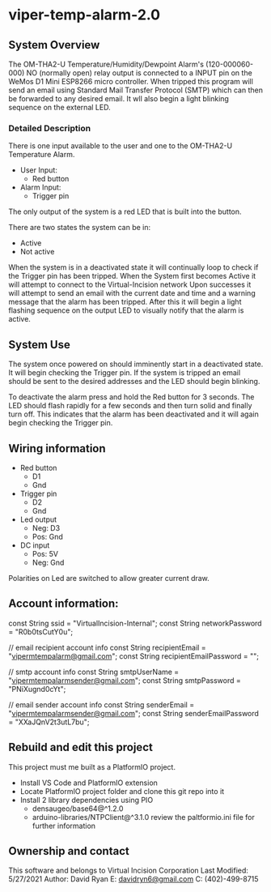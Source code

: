 # viper-temp-alarm-2.0

## System Overview

The OM-THA2-U Temperature/Humidity/Dewpoint Alarm's (120-000060-000) NO (normally open) relay output 
is connected to a INPUT pin on the WeMos D1 Mini ESP8266 micro controller. When tripped this program will send
an email using Standard Mail Transfer Protocol (SMTP) which can then be forwarded to any desired email. It wll also
begin a light blinking sequence on the external LED.

### Detailed Description

There is one input available to the user and one to the OM-THA2-U Temperature Alarm.
- User Input:
    - Red button
- Alarm Input:
    - Trigger pin

The only output of the system is a red LED that is built into the button.

There are two states the system can be in: 
- Active
- Not active

When the system is in a deactivated state it will continually loop to check if the Trigger pin
has been tripped.
When the System first becomes Active it will attempt to connect to the Virtual-Incision network
Upon successes it will attempt to send an email with the current date and time and a warning message
that the alarm has been tripped.
After this it will begin a light flashing sequence on the output LED to visually notify that the alarm is active.

## System Use

The system once powered on should imminently start in a deactivated state. It will begin checking the Trigger pin.
If the system is tripped an email should be sent to the desired addresses and the LED should begin blinking.

To deactivate the alarm press and hold the Red button for 3 seconds. The LED should flash rapidly for a few seconds and then turn solid and finally turn off. This indicates that the alarm has been deactivated and it will again begin checking the Trigger pin. 

## Wiring information

- Red button
    - D1
    - Gnd
- Trigger pin
    - D2
    - Gnd
- Led output
    - Neg: D3
    - Pos: Gnd
- DC input
    - Pos: 5V
    - Neg: Gnd

Polarities on Led are switched to allow greater current draw.

## Account information:

const String ssid = "VirtualIncision-Internal";
const String networkPassword = "R0b0tsCutY0u";

// email recipient account info
const String recipientEmail = "vipermtempalarm@gmail.com";
const String recipientEmailPassword = "";

// smtp account info
const String smtpUserName = "vipermtempalarmsender@gmail.com";
const String smtpPassword = "PNiXugnd0cYt";

// email sender account info
const String senderEmail = "vipermtempalarmsender@gmail.com";
const String senderEmailPassword = "XXaJQnV2t3utL7bu";

## Rebuild and edit this project

This project must me built as a PlatformIO project.
- Install VS Code and PlatformIO extension
- Locate PlatformIO project folder and clone this git repo into it
- Install 2 library dependencies using PIO 
    - densaugeo/base64@^1.2.0
	- arduino-libraries/NTPClient@^3.1.0
review the paltformio.ini file for further information

## Ownership and contact

This software and belongs to Virtual Incision Corporation
Last Modified: 5/27/2021
Author: David Ryan
   E: davidryn6@gmail.com
   C: (402)-499-8715
